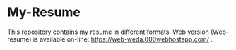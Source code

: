 # My-Resume
This repository contains my resume in different formats. Web version (Web-resume) is available on-line: https://web-weda.000webhostapp.com/ .
